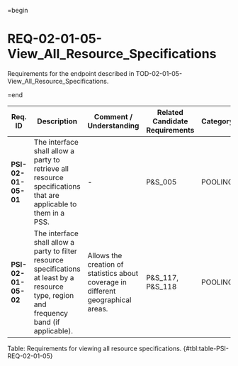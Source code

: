 =begin

# REQ-02-01-05-View_All_Resource_Specifications

Requirements for the endpoint described in TOD-02-01-05-View_All_Resource_Specifications.

=end

| Req. ID                        | Description                         | Comment / Understanding                  | Related Candidate Requirements | Category                       |
| ------------------------------ | ----------------------------------- | ---------------------------------------- | ------------------------------ | ------------------------------ |
| __PSI-02-01-05-01__ | The interface shall allow a party to retrieve all resource specifications that are applicable to them in a PSS. | -                       | P&S_005                        | POOLING  |
| __PSI-02-01-05-02__ | The interface shall allow a party to filter resource specifications at least by a resource type, region and frequency band (if applicable). | Allows the creation of statistics about coverage in different geographical areas. | P&S_117, P&S_118 | POOLING  |

Table: Requirements for viewing all resource specifications. {#tbl:table-PSI-REQ-02-01-05}
